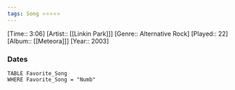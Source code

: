 ```yaml
---
tags: Song ⭐⭐⭐⭐⭐ 
---
```

[Time:: 3:06]
[Artist:: [[Linkin Park]]]
[Genre:: Alternative Rock]
[Played:: 22]
[Album:: [[Meteora]]]
[Year:: 2003]
### Dates
````dataview
TABLE Favorite_Song
WHERE Favorite_Song = "Numb"
````